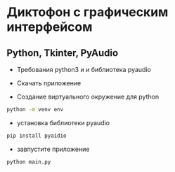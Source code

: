 # Диктофон с графическим интерфейсом

## Python, Tkinter, PyAudio

+ Требования python3 и и библиотека pyaudio

+ Скачать приложение

+ Создание виртуального окружение для python

```cmd
python -m venv env
```

+ установка библиотеки pyaudio

```cmd
pip install pyaidio
```

+ завпустите приложение

```cmd
python main.py
```
